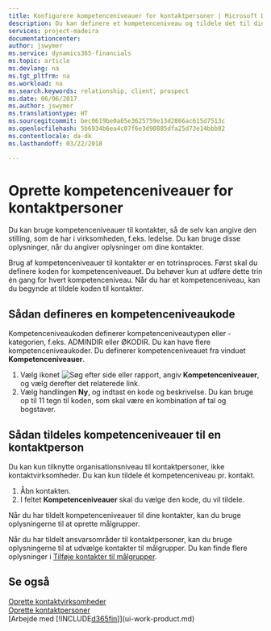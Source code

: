 ```yaml
---
title: Konfigurere kompetenceniveauer for kontaktpersoner | Microsoft Docs
description: Du kan definere et kompetenceniveau og tildele det til din kontakt for at angive vedkommendes stilling i hans eller hendes virksomhed, f.eks. ledelse.
services: project-madeira
documentationcenter: 
author: jswymer
ms.service: dynamics365-financials
ms.topic: article
ms.devlang: na
ms.tgt_pltfrm: na
ms.workload: na
ms.search.keywords: relationship, client, prospect
ms.date: 06/06/2017
ms.author: jswymer
ms.translationtype: HT
ms.sourcegitcommit: bec0619be0a65e3625759e13d2866ac615d7513c
ms.openlocfilehash: 5b6934b6ea4c07f6e3d90885dfa25d73e14bbb82
ms.contentlocale: da-dk
ms.lasthandoff: 03/22/2018

---
```

# <a name="set-up-organizational-levels-for-contact-persons"></a>Oprette kompetenceniveauer for kontaktpersoner
Du kan bruge kompetenceniveauer til kontakter, så de selv kan angive den stilling, som de har i virksomheden, f.eks. ledelse. Du kan bruge disse oplysninger, når du angiver oplysninger om dine kontakter.

Brug af kompetenceniveauer til kontakter er en totrinsproces. Først skal du definere koden for kompetenceniveauet. Du behøver kun at udføre dette trin én gang for hvert kompetenceniveau. Når du har et kompetenceniveau, kan du begynde at tildele koden til kontakter.

## <a name="to-define-an-organizational-level-code"></a>Sådan defineres en kompetenceniveaukode
Kompetenceniveaukoden definerer kompetenceniveautypen eller -kategorien, f.eks. ADMINDIR eller ØKODIR. Du kan have flere kompetenceniveaukoder. Du definerer kompetenceniveauet fra vinduet **Kompetenceniveauer**.

1. Vælg ikonet ![Søg efter side eller rapport](media/ui-search/search_small.png "Ikonet Søg efter side eller rapport"), angiv **Kompetenceniveauer**, og vælg derefter det relaterede link.
2. Vælg handlingen **Ny**, og indtast en kode og beskrivelse. Du kan bruge op til 11 tegn til koden, som skal være en kombination af tal og bogstaver.

## <a name="to-assign-organizational-levels-to-a-contact-person"></a>Sådan tildeles kompetenceniveauer til en kontaktperson
Du kan kun tilknytte organisationsniveau til kontaktpersoner, ikke kontaktvirksomheder. Du kan kun tildele ét kompetenceniveau pr. kontakt.

1. Åbn kontakten.
2. I feltet **Kompetenceniveauer** skal du vælge den kode, du vil tildele.

Når du har tildelt kompetenceniveauer til dine kontakter, kan du bruge oplysningerne til at oprette målgrupper.

Når du har tildelt ansvarsområder til kontaktpersoner, kan du bruge oplysningerne til at udvælge kontakter til målgrupper. Du kan finde flere oplysninger i [Tilføje kontakter til målgrupper](marketing-add-contact-segment.md).

## <a name="see-also"></a>Se også
[Oprette kontaktvirksomheder](marketing-create-contact-companies.md)  
[Oprette kontaktpersoner](marketing-create-contact-persons.md)  
[Arbejde med [!INCLUDE[d365fin](includes/d365fin_md.md)]](ui-work-product.md)  

